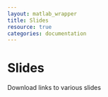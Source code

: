 ```yaml
---
layout: matlab_wrapper
title: Slides
resource: true
categories: documentation
---
```


# Slides

Download links to various slides